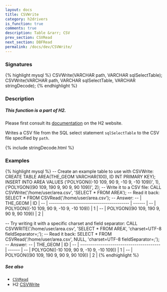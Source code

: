 ```yaml
---
layout: docs
title: CSVWrite
category: h2drivers
is_function: true
comments: true
description: Table &rarr; CSV
prev_section: CSVRead
next_section: DBFRead
permalink: /docs/dev/CSVWrite/
---
```


### Signatures

{% highlight mysql %}
CSVWrite(VARCHAR path, VARCHAR sqlSelectTable);
CSVWrite(VARCHAR path, VARCHAR sqlSelectTable,
         VARCHAR stringDecode);
{% endhighlight %}

### Description

<div class="note">
  <h5>This function is a part of H2.</h5>
  <p>Please first consult its
  <a href="http://www.h2database.com/html/functions.html#csvwrite"
  target="_blank">documentation</a> on the H2 website.</p>
</div>

Writes a CSV file from the SQL select statement `sqlSelectTable` to
the CSV file specified by `path`.

{% include stringDecode.html %}

### Examples

{% highlight mysql %}
-- Create an example table to use with CSVWrite:
CREATE TABLE AREA(THE_GEOM VARCHAR(100), ID INT PRIMARY KEY);
INSERT INTO AREA VALUES
    ('POLYGON((-10 109, 90 9, -10 9, -10 109))', 1),
    ('POLYGON((90 109, 190 9, 90 9, 90 109))', 2);
-- Write it to a CSV file:
CALL CSVWrite('/home/user/area.csv', 'SELECT * FROM AREA');
-- Read it back:
SELECT * FROM CSVRead('/home/user/area.csv');
-- Answer:
-- |                 THE_GEOM                 |   ID   |
-- | ---------------------------------------- | ------ |
-- | POLYGON((-10 109, 90 9, -10 9, -10 109)) |      1 |
-- | POLYGON((90 109, 190 9, 90 9,  90 109))  |      2 |

-- Try writing it with a specific charset and field separator:
CALL CSVWRITE('/home/user/area.csv',
              'SELECT * FROM AREA', 'charset=UTF-8
                                     fieldSeparator=;');
-- Read it back:
SELECT * FROM CSVRead('/home/user/area.csv',
                      NULL,
                      'charset=UTF-8 fieldSeparator=;');
-- Answer:
-- |                     THE_GEOM             |   ID   |
-- | ---------------------------------------- | ------ |
-- | POLYGON((-10 109, 90 9, -10 9, -10 109)) |      1 |
-- | POLYGON((90 109, 190 9, 90 9,  90 109))  |      2 |
{% endhighlight %}

##### See also

* [`CSVRead`](../CSVRead)
* H2 <a href="http://www.h2database.com/html/functions.html#csvwrite"
target="_blank">CSVWrite</a>
